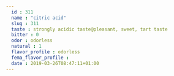 ```yaml
---
  id : 311
  name : "citric acid"
  slug : 311
  taste : strongly acidic taste@pleasant, sweet, tart taste
  bitter : 0
  odor : odorless
  natural : 1
  flavor_profile : odorless
  fema_flavor_profile : 
  date : 2019-03-26T08:47:11+01:00
---
```



